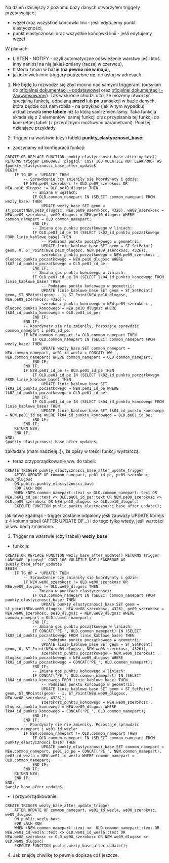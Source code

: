 Na dzień dzisiejszy z poziomu bazy danych utworzyłem triggery przesuwające:  
- węzeł oraz wszystkie końcówki linii - jeśli edytujemy punkt elastyczności,  
- punkt elastyczności oraz wszystkie końcówki linii - jeśli edytujemy węzeł  
  
W planach:  
- LISTEN - NOTIFY - czyli automatyczne odświeżenie warstwy jeśli ktoś inny naniósł na nią jakieś zmiany (raczej w czerwcu),    
- historia zmian w bazie (**na pewno nie w maju**),  
- jakiekolwiek inne triggery potrzebne np. do usług w adresach.  
  
1. Nie będę tu rozwodził się zbyt mocno nad samymi triggerami (odsyłam do [oficjalnej dokumentacji - podstawowej](https://www.postgresql.org/docs/15/sql-createtrigger.html)
oraz [oficjalnej dokumentacji - zaawansowanej](https://www.postgresql.org/docs/15/triggers.html)). Tak w skrócie chodzi o to, że możemy
utworzyć specjalną funkcję, odpalaną **przed** lub **po** transakcji w bazie danych, która będzie coś nam robiła - na przykład 
(jak w tym wypadku) aktualizowała **inne tabele** niż ta którą sami zmieniliśmy. Taka funkcja składa się z 2 elementów: samej funkcji
oraz przypisania tej funkcji do konkretnej tabeli (z przeróżnymi możliwymi parametrami). Poniżej działające przykłady.  

2. Trigger na warstwie (czyli tabeli) **punkty_elastycznosci_base**:  

- zaczynamy od konfiguracji funkcji:
```
CREATE OR REPLACE FUNCTION punkty_elastycznosci_base_after_update() RETURNS trigger LANGUAGE 'plpgsql' COST 100 VOLATILE NOT LEAKPROOF AS $punkty_elastycznosci_base_after_update$
BEGIN
	IF TG_OP = 'UPDATE' THEN
		-- Sprawdzenie czy zmieniły się koordynaty i gdzie:
		IF NEW.pe09_szerokosc != OLD.pe09_szerokosc OR NEW.pe10_dlugosc != OLD.pe10_dlugosc THEN
			-- Zmiana w węzłach:
			IF OLD.common_namepart IN (SELECT common_namepart FROM wezly_base) THEN
				UPDATE wezly_base SET geom = st_point(NEW.pe10_dlugosc, NEW.pe09_szerokosc, 4326), we08_szerokosc = NEW.pe09_szerokosc, we09_dlugosc = NEW.pe10_dlugosc WHERE common_namepart = OLD.common_namepart;
			END IF;	
			-- Zmiana gps punktu początkowego w liniach:	
			IF OLD.pe01_id_pe IN (SELECT lk02_id_punktu_poczatkowego FROM linie_kablowe_base) THEN
				-- Podmiana punktu początkowego w geometrii:
				UPDATE linie_kablowe_base SET geom = ST_SetPoint( geom, 0, ST_Point(NEW.pe10_dlugosc, NEW.pe09_szerokosc, 4326)), 
				szerokosc_punktu_poczatkowego = NEW.pe09_szerokosc , dlugosc_punktu_poczatkowego = NEW.pe10_dlugosc WHERE lk02_id_punktu_poczatkowego = OLD.pe01_id_pe;
			END IF;	
			-- Zmiana gps punktu końcowego w liniach:	
			IF OLD.pe01_id_pe IN (SELECT lk04_id_punktu_koncowego FROM linie_kablowe_base) THEN
				-- Podmiana punktu końcowego w geometrii:			
				UPDATE linie_kablowe_base SET geom = ST_SetPoint( geom, ST_NPoints(geom) - 1, ST_Point(NEW.pe10_dlugosc, NEW.pe09_szerokosc, 4326)), 
				szerokosc_punktu_koncowego = NEW.pe09_szerokosc , dlugosc_punktu_koncowego = NEW.pe10_dlugosc WHERE lk04_id_punktu_koncowego = OLD.pe01_id_pe;
			END IF;
		END IF;	
		-- Koordynaty się nie zmieniły. Pozostaje sprawdzić common_namepart i pe01_id_pe:
		IF NEW.common_namepart != OLD.common_namepart THEN
			IF OLD.common_namepart IN (SELECT common_namepart FROM wezly_base) THEN
				UPDATE wezly_base SET common_namepart = NEW.common_namepart, we01_id_wezla = CONCAT('WW_', NEW.common_namepart) WHERE common_namepart = OLD.common_namepart;
			END IF;
		END IF;	
		IF NEW.pe01_id_pe != OLD.pe01_id_pe THEN
			IF OLD.pe01_id_pe IN (SELECT lk02_id_punktu_poczatkowego FROM linie_kablowe_base) THEN
				UPDATE linie_kablowe_base SET lk02_id_punktu_poczatkowego = NEW.pe01_id_pe WHERE lk02_id_punktu_poczatkowego = OLD.pe01_id_pe;
			END IF;
			IF OLD.pe01_id_pe IN (SELECT lk04_id_punktu_koncowego FROM linie_kablowe_base) THEN
				UPDATE linie_kablowe_base SET lk04_id_punktu_koncowego = NEW.pe01_id_pe WHERE lk04_id_punktu_koncowego = OLD.pe01_id_pe;
			END IF;
		END IF;
	RETURN NEW;
	END IF;		
END;
$punkty_elastycznosci_base_after_update$;
```
zakładam (mam nadzieję :]), że opisy w treści funkcji wystarczą.  
- teraz przyporządkowanie ww. do tabeli:  
```
CREATE TRIGGER punkty_elastycznosci_base_after_update_trigger
    AFTER UPDATE OF common_namepart, pe01_id_pe, pe09_szerokosc, pe10_dlugosc
    ON public.punkty_elastycznosci_base
    FOR EACH ROW
    WHEN (NEW.common_namepart::text <> OLD.common_namepart::text OR NEW.pe01_id_pe::text <> OLD.pe01_id_pe::text OR NEW.pe09_szerokosc <> OLD.pe09_szerokosc OR NEW.pe10_dlugosc <> OLD.pe10_dlugosc)
    EXECUTE FUNCTION public.punkty_elastycznosci_base_after_update();
```
jak łatwo zgadnąć - trigger zostanie odpalony jeśli zauważy UPDATE którejś z 4 kolumn tabeli (AFTER UPDATE OF...) i do tego tylko wtedy,
jeśli wartości w ww. będą zmienione.  

3. Trigger na warstwie (czyli tabeli) **wezly_base**:  

- funkcja:  
```
CREATE OR REPLACE FUNCTION wezly_base_after_update() RETURNS trigger LANGUAGE 'plpgsql' COST 100 VOLATILE NOT LEAKPROOF AS $wezly_base_after_update$
BEGIN
	IF TG_OP = 'UPDATE' THEN
		-- Sprawdzenie czy zmieniły się koordynaty i gdzie:
		IF NEW.we08_szerokosc != OLD.we08_szerokosc OR NEW.we09_dlugosc != OLD.we09_dlugosc THEN
			-- Zmiana w punktach elastyczności:
			IF OLD.common_namepart IN (SELECT common_namepart FROM punkty_elastycznosci_base) THEN
				UPDATE punkty_elastycznosci_base SET geom = st_point(NEW.we09_dlugosc, NEW.we08_szerokosc, 4326), pe09_szerokosc = NEW.we08_szerokosc, pe10_dlugosc = NEW.we09_dlugosc WHERE common_namepart = OLD.common_namepart;
			END IF;	
			-- Zmiana gps punktu początkowego w liniach:	
			IF CONCAT('PE_', OLD.common_namepart) IN (SELECT lk02_id_punktu_poczatkowego FROM linie_kablowe_base) THEN
				-- Podmiana punktu początkowego w geometrii:
				UPDATE linie_kablowe_base SET geom = ST_SetPoint( geom, 0, ST_Point(NEW.we09_dlugosc, NEW.we08_szerokosc, 4326)), 
				szerokosc_punktu_poczatkowego = NEW.we08_szerokosc , dlugosc_punktu_poczatkowego = NEW.we09_dlugosc WHERE lk02_id_punktu_poczatkowego = CONCAT('PE_', OLD.common_namepart);
			END IF;	
			-- Zmiana gps punktu końcowego w liniach:	
			IF CONCAT('PE_', OLD.common_namepart) IN (SELECT lk04_id_punktu_koncowego FROM linie_kablowe_base) THEN
				-- Podmiana punktu końcowego w geometrii:			
				UPDATE linie_kablowe_base SET geom = ST_SetPoint( geom, ST_NPoints(geom) - 1, ST_Point(NEW.we09_dlugosc, NEW.we08_szerokosc, 4326)), 
				szerokosc_punktu_koncowego = NEW.we08_szerokosc , dlugosc_punktu_koncowego = NEW.we09_dlugosc WHERE lk04_id_punktu_koncowego = CONCAT('PE_', OLD.common_namepart);
			END IF;
		END IF;	
		-- Koordynaty się nie zmieniły. Pozostaje sprawdzić common_namepart i we01_id_wezla:
		IF NEW.common_namepart != OLD.common_namepart THEN
			IF OLD.common_namepart IN (SELECT common_namepart FROM punkty_elastycznosci_base) THEN
				UPDATE punkty_elastycznosci_base SET common_namepart = NEW.common_namepart, pe01_id_pe = CONCAT('PE_', NEW.common_namepart), pe03_id_wezla = NEW.we01_id_wezla WHERE common_namepart = OLD.common_namepart;
			END IF;
		END IF;	
	RETURN NEW;
	END IF;		
END;
$wezly_base_after_update$;
```

- i przyporządkowanie:  

```
CREATE TRIGGER wezly_base_after_update_trigger
    AFTER UPDATE OF common_namepart, we01_id_wezla, we08_szerokosc, we09_dlugosc
    ON public.wezly_base
    FOR EACH ROW
    WHEN (NEW.common_namepart::text <>  OLD.common_namepart::text OR NEW.we01_id_wezla::text <> OLD.we01_id_wezla::text OR NEW.we08_szerokosc <> OLD.we08_szerokosc OR NEW.we09_dlugosc <> OLD.we09_dlugosc)
    EXECUTE FUNCTION public.wezly_base_after_update();
```

4. Jak znajdę chwilkę to pewnie dopiszę coś jeszcze.
